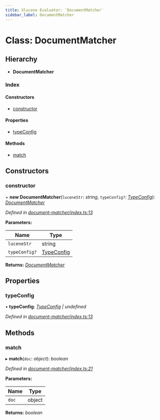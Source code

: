```yaml
---
title: Xlucene Evaluator: `DocumentMatcher`
sidebar_label: DocumentMatcher
---
```


# Class: DocumentMatcher

## Hierarchy

* **DocumentMatcher**

### Index

#### Constructors

* [constructor](documentmatcher.md#constructor)

#### Properties

* [typeConfig](documentmatcher.md#typeconfig)

#### Methods

* [match](documentmatcher.md#match)

## Constructors

###  constructor

\+ **new DocumentMatcher**(`luceneStr`: *string*, `typeConfig?`: *[TypeConfig](../interfaces/typeconfig.md)*): *[DocumentMatcher](documentmatcher.md)*

*Defined in [document-matcher/index.ts:13](https://github.com/terascope/teraslice/blob/a2250fb9/packages/xlucene-evaluator/src/document-matcher/index.ts#L13)*

**Parameters:**

Name | Type |
------ | ------ |
`luceneStr` | string |
`typeConfig?` | [TypeConfig](../interfaces/typeconfig.md) |

**Returns:** *[DocumentMatcher](documentmatcher.md)*

## Properties

###  typeConfig

• **typeConfig**: *[TypeConfig](../interfaces/typeconfig.md) | undefined*

*Defined in [document-matcher/index.ts:13](https://github.com/terascope/teraslice/blob/a2250fb9/packages/xlucene-evaluator/src/document-matcher/index.ts#L13)*

## Methods

###  match

▸ **match**(`doc`: *object*): *boolean*

*Defined in [document-matcher/index.ts:21](https://github.com/terascope/teraslice/blob/a2250fb9/packages/xlucene-evaluator/src/document-matcher/index.ts#L21)*

**Parameters:**

Name | Type |
------ | ------ |
`doc` | object |

**Returns:** *boolean*
